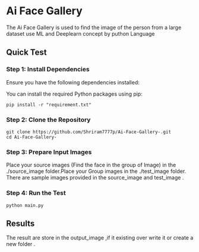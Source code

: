 # Ai Face Gallery 
 The Ai Face Gallery is used to find the image of the person from a large dataset use ML and Deeplearn concept by puthon Language
## Quick Test

### Step 1: Install Dependencies

Ensure you have the following dependencies installed:

You can install the required Python packages using pip:

```
pip install -r "requirement.txt"
```

### Step 2: Clone the Repository

```
git clone https://github.com/Shriram7777p/Ai-Face-Gallery-.git
cd Ai-Face-Gallery-
```

### Step 3: Prepare Input Images

Place your source images (Find the face in the group of Image) in the ./source_image folder.Place your Group images in the ./test_image folder. There are sample images provided in the source_image and test_image .

### Step 4: Run the Test

```
python main.py
```

## Results

The result are store in the output_image ,if it existing over write it or create a new folder .